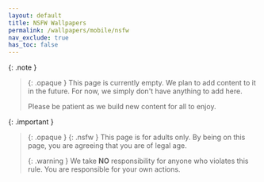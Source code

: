 ```yaml
---
layout: default
title: NSFW Wallpapers
permalink: /wallpapers/mobile/nsfw
nav_exclude: true
has_toc: false
---
```


{: .note }
> {: .opaque }
> This page is currently empty. We plan to add content to it in the future. For now, we simply don't have anything to add here.
>
> Please be patient as we build new content for all to enjoy.


{: .important }
> {: .opaque }
> {: .nsfw }
> This page is for adults only. By being on this page, you are agreeing that you are of legal age.
> 
> {: .warning }
> We take **NO** responsibility for anyone who violates this rule. You are responsible for your own actions.